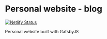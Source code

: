 # Personal website - blog

[![Netlify Status](https://api.netlify.com/api/v1/badges/21bea4c2-77a6-4393-a4bd-88caa6511e93/deploy-status)](https://app.netlify.com/sites/keen-meninsky-4820fc/deploys)

Personal website built with GatsbyJS
